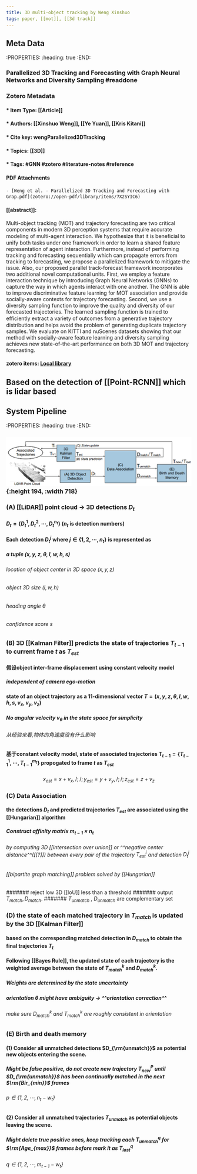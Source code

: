 ```yaml
---
title: 3D multi-object tracking by Weng Xinshuo
tags: paper, [[mot]], [[3d track]]
---
```

## Meta Data
:PROPERTIES:
:heading: true
:END:
### Parallelized 3D Tracking and Forecasting with Graph Neural Networks and Diversity Sampling #readdone
### Zotero Metadata

#### * Item Type: [[Article]]
#### * Authors: [[Xinshuo Weng]], [[Ye Yuan]], [[Kris Kitani]]
#### * Cite key: wengParallelized3DTracking
#### * Topics: [[3D]]
#### * Tags: #GNN #zotero #literature-notes #reference

#### PDF Attachments
	- [Weng et al. - Parallelized 3D Tracking and Forecasting with Grap.pdf](zotero://open-pdf/library/items/7X2SYIC6)

#### [[abstract]]:
Multi-object tracking (MOT) and trajectory forecasting are two critical components in modern 3D perception systems that require accurate modeling of multi-agent interaction. We hypothesize that it is beneﬁcial to unify both tasks under one framework in order to learn a shared feature representation of agent interaction. Furthermore, instead of performing tracking and forecasting sequentially which can propagate errors from tracking to forecasting, we propose a parallelized framework to mitigate the issue. Also, our proposed parallel track-forecast framework incorporates two additional novel computational units. First, we employ a feature interaction technique by introducing Graph Neural Networks (GNNs) to capture the way in which agents interact with one another. The GNN is able to improve discriminative feature learning for MOT association and provide socially-aware contexts for trajectory forecasting. Second, we use a diversity sampling function to improve the quality and diversity of our forecasted trajectories. The learned sampling function is trained to efﬁciently extract a variety of outcomes from a generative trajectory distribution and helps avoid the problem of generating duplicate trajectory samples. We evaluate on KITTI and nuScenes datasets showing that our method with socially-aware feature learning and diversity sampling achieves new state-of-the-art performance on both 3D MOT and trajectory forecasting.

#### zotero items: [Local library](zotero://select/items/1_YICQ8PIG)
## Based on the detection of [[Point-RCNN]] which is lidar based
## System Pipeline
:PROPERTIES:
:heading: true
:END:
### ![image.png](/assets/pages_3d_multi-object_tracking_by_weng_xinshuo_1611217315255_0.png){:height 194, :width 718}
### (A) [[LiDAR]] point cloud -> 3D detections $D_t$
#### $D_t=\{D_t^1,D_t^2,\cdots,D_t^{n_t}\}$ ($n_t$ is detection numbers)
#### Each detection $D_t^j$ where $j\in{\{1,2,\cdots, n_t\}}$ is represented as
##### a tuple $(x,y,z,\theta,l,w,h,s)$
###### location of object center in 3D space $(x,y,z)$
###### object 3D size $(l,w,h)$
###### heading angle $\theta$
###### confidence score $s$
### (B) 3D [[Kalman Filter]] predicts the state of trajectories $T_{t-1}$ to current frame $t$ as $T_{est}$
#### 假设object inter-frame displacement using **constant velocity model**
##### independent of camera ego-motion
#### state of an object trajectory as a 11-dimensional vector $T=(x,y,z,\theta,l,w,h,s,v_x,v_y,v_z)$
##### No angular velocity $v_{\theta}$ in the state space for simplicity
###### 从经验来看,物体的角速度没有什么影响
#### 基于constant velocity model, state of associated trajectories $\mathbf{T}_{t-1}=\{T_{t-1}^1, \cdots, T_{t-1}^{m_t}\}$ propogated to frame $t$ as $T_{est}$
#####
$$x_{est}=x+v_x, /; /; y_{est}=y+v_y, /; /; z_{est}=z+v_z$$
### (C) Data Association
#### the detections $D_t$ and predicted trajectories $T_{est}$ are associated using the [[Hungarian]] algorithm
##### Construct affinity matrix $m_{t-1}\times n_t$
###### by computing 3D [[intersection over union]] or ^^negative center distance^^([[?]]) between every pair of the trajectory $T_{est}^i$ and detection $D_t^j$
###### [[bipartite graph matching]] problem solved by [[Hungarian]]
####### reject low 3D [[IoU]] less than a threshold
####### output $T_{match}, D_{match}$.
####### $T_{unmatch}$ , $D_{unmatch}$ are complementary set
### (D) the state of each matched trajectory in $T_{match}$ is updated by the 3D [[Kalman Filter]]
#### based on the corresponding matched detection in $D_{match}$ to obtain the final trajectories $T_t$
#### Following [[Bayes Rule]], the updated state of each trajectory is the weighted average between the state of $T_{match}^k$ and $D_{match}^k$.
##### Weights are determined by the state uncertainty
##### orientation $\theta$ might have ambiguity -> ^^orientation correction^^
###### make sure $D_{match}^k$ and $T_{match}^k$ are roughly consistent in orientation
### (E) Birth and death memory
#### (1) Consider all unmatched detections $D_{\rm{unmatch}}$ as potential new objects entering the scene.
##### Might be false positive, do not create new trajectory $T_{new}^P$ until $D_{\rm{unmatch}}$ has been **continually** matched in the next $\rm{Bir_{min}}$ frames
###### $p\in{\{1,2,\cdots,n_t - w_t\}}$
#### (2) Consider all unmatched trajectories $T_{unmatch}$ as potential objects leaving the scene.
##### Might delete true positive ones, keep tracking each $T_{unmatch}^q$ for $\rm{Age_{max}}$ frames before mark it as $T_{lost}^q$
###### $q\in{\{1,2, \cdots, m_{t-1}-w_t\}}$
##
##
